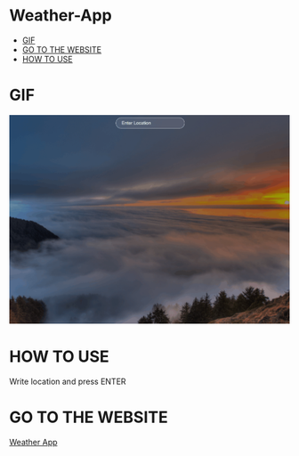 # Weather-App
* [GIF](#GIF)
* [GO TO THE WEBSITE](#GO-TO-THE-WEBSITE)
* [HOW TO USE](#HOW-TO-USE)

# GIF
<img src="src/assets/weather-app.gif"/>


# HOW TO USE
<p>Write location and press ENTER</p>


# GO TO THE WEBSITE
<a href="https://admirable-syrniki-76fc6e.netlify.app/">Weather App</a>


